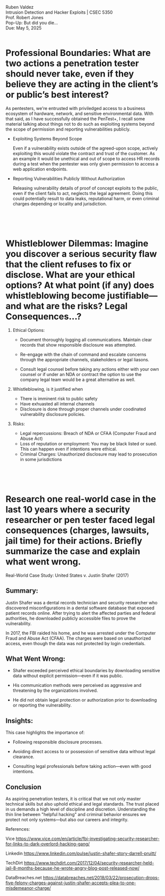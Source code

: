 Ruben Valdez <br>
Intrusion Detection and Hacker Exploits | CSEC 5350 <br>
Prof. Robert Jones <br>
Pop-Up: But did you die... <br>
Due: May 5, 2025 <br><br>



# Professional Boundaries: What are two actions a penetration tester should never take, even if they believe they are acting in the client’s or public’s best interest?

As pentesters, we're entrusted with priviledged access to a business ecosystem of hardware, network, and sensitive environmental data.  With that said, as I have successfully obtained the PenTest+, I recall some material talking about things not to do such as exploiting systems beyond the scope of permission and reporting vulnerabilities publicly.  

- Exploiting Systems Beyond Scope

    Even if a vulnerability exists outside of the agreed-upon scope, actively exploiting this would violate the contract and trust of the customer.  As an example it would be unethical and out of scope to access HR records during a test when the pentester was only given permission to access a web application endpoints.


- Reporting Vulnerabilities Publicly Without Authorization

    Releasing vulnerability details of proof of concept exploits to the public, even if the client fails to act, neglects the legal agreement.  Doing this could potentially result to data leaks, reputational harm, or even criminal charges depending or locality and jurisdiction.



<br><br><br>

# Whistleblower Dilemmas: Imagine you discover a serious security flaw that the client refuses to fix or disclose. What are your ethical options? At what point (if any) does whistleblowing become justifiable—and what are the risks? Legal Consequences...?

1. Ethical Options:
    
    - Document thoroughly logging all communications.  Maintain clear records that show responsible disclosure was attempted.

    - Re-engage with the chain of command and escalate concerns through the appropriate channels, stakeholders or legal liasons.

    - Consult legal counsel before taking any actions either with your own counsel or if under an NDA or contract the option to use the company legal team would be a great alternative as well.  


2. Whistleblowing, is it justified when 

    - There is imminent risk to public safety
    - Have exhuasted all internal channels
    - Disclosure is done through proper channels under coodinated vulnerability disclosure policies.


3. Risks:

    - Legal repercussions:  Breach of NDA or CFAA (Computer Fraud and Abuse Act)
    - Loss of reputation or employment: You may be black listed or sued.  This can happen even if intentions were ethical.
    - Criminal Charges: Unauthorized disclosure may lead to prosecution in some jurisdictions




<br><br><br>


# Research one real-world case in the last 10 years where a security researcher or pen tester faced legal consequences (charges, lawsuits, jail time) for their actions. Briefly summarize the case and explain what went wrong.

Real-World Case Study: United States v. Justin Shafer (2017)

## Summary:

Justin Shafer was a dental records technician and security researcher who discovered misconfigurations in a dental software database that exposed patient records online. After trying to alert the affected parties and federal authorities, he downloaded publicly accessible files to prove the vulnerability.

In 2017, the FBI raided his home, and he was arrested under the Computer Fraud and Abuse Act (CFAA). The charges were based on unauthorized access, even though the data was not protected by login credentials.


## What Went Wrong:

- Shafer exceeded perceived ethical boundaries by downloading sensitive data without explicit permission—even if it was public.

- His communication methods were perceived as aggressive and threatening by the organizations involved.

- He did not obtain legal protection or authorization prior to downloading or reporting the vulnerability.

## Insights:

This case highlights the importance of:

- Following responsible disclosure processes.

- Avoiding direct access to or possession of sensitive data without legal clearance.

- Consulting legal professionals before taking action—even with good intentions.


## Conclusion

As aspiring penetration testers, it is critical that we not only master technical skills but also uphold ethical and legal standards. The trust placed in us demands a high level of discipline and discretion. Understanding the thin line between "helpful hacking" and criminal behavior ensures we protect not only systems—but also our careers and integrity.




References:

Vice
https://www.vice.com/en/article/fbi-investigating-security-researcher-for-links-to-dark-overlord-hacking-gang/

Linkedin
https://www.linkedin.com/pulse/justin-shafer-story-darrell-pruitt/

TechDirt
https://www.techdirt.com/2017/12/04/security-researcher-held-jail-8-months-because-he-wrote-angry-blog-post-released-now/

DataBreaches.net
https://databreaches.net/2018/03/22/prosecution-drops-five-felony-charges-against-justin-shafer-accepts-plea-to-one-misdemeanor-charge/